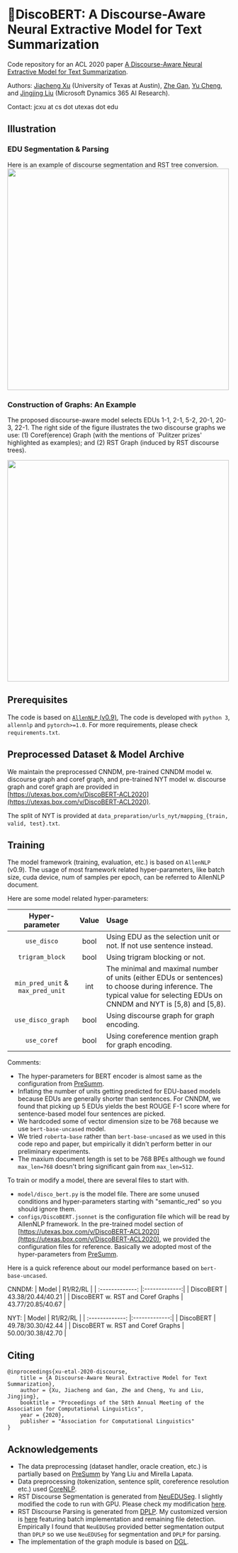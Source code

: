 # :dancer:DiscoBERT: A Discourse-Aware Neural Extractive Model for Text Summarization
Code repository for an ACL 2020 paper [A Discourse-Aware Neural Extractive Model for Text Summarization](http://www.cs.utexas.edu/~jcxu/material/ACL20/DiscoBERT_ACL2020.pdf).  


Authors: [Jiacheng Xu](http://www.cs.utexas.edu/~jcxu/) (University of Texas at Austin), [Zhe Gan](https://zhegan27.github.io), [Yu Cheng](https://sites.google.com/site/chengyu05/home), and [Jingjing Liu](https://www.linkedin.com/in/jingjing-liu-65703431/) (Microsoft Dynamics 365 AI Research).

Contact: jcxu at cs dot utexas dot edu

## Illustration
### EDU Segmentation & Parsing
Here is an example of discourse segmentation and RST tree conversion.
<a href="https://github.com/jiacheng-xu/DiscoBERT/tree/release/demo"><img src="http://www.cs.utexas.edu/~jcxu/material/ACL20/edu.gif" width="500"></a>


### Construction of Graphs: An Example
The proposed discourse-aware model selects EDUs 1-1, 2-1, 5-2, 20-1, 20-3, 22-1. The right side of the figure illustrates the two discourse graphs we use: (1) Coref(erence) Graph (with the mentions of `Pulitzer prizes' highlighted as examples); and (2) RST Graph (induced by RST discourse trees).
 
<a href="https://github.com/jiacheng-xu/DiscoBERT/tree/release/demo"><img src="http://www.cs.utexas.edu/~jcxu/material/ACL20/graph_const.gif" width="500"></a>


## Prerequisites

The code is based on [`AllenNLP` (v0.9)](https://github.com/allenai/allennlp/tree/052353ed62e3a54fd7b39a660e65fc5dd2f91c7d), The code is developed with `python 3`, `allennlp` and `pytorch>=1.0`. For more requirements, please check `requirements.txt`.

## Preprocessed Dataset \& Model Archive
We maintain the preprocessed CNNDM, pre-trained CNNDM model w. discourse graph and coref graph, and pre-trained NYT model w. discourse graph and coref graph are provided in [https://utexas.box.com/v/DiscoBERT-ACL2020](https://utexas.box.com/v/DiscoBERT-ACL2020).

The split of NYT is provided at `data_preparation/urls_nyt/mapping_{train, valid, test}.txt`.  

## Training
The model framework (training, evaluation, etc.) is based on `AllenNLP` (v0.9).
The usage of most framework related hyper-parameters, like batch size, cuda device, num of samples per epoch, can be referred to AllenNLP document.     

Here are some model related hyper-parameters:

| Hyper-parameter        | Value         | Usage |
| :-------------: |:-------------:| :-----|
| `use_disco`      | bool | Using EDU as the selection unit or not. If not use sentence instead. |
| `trigram_block`      | bool | Using trigram blocking or not. |
| `min_pred_unit` & `max_pred_unit`     | int | The minimal and maximal number of units (either EDUs or sentences) to choose during inference. The typical value for selecting EDUs on CNNDM and NYT is [5,8) and [5,8).|
| `use_disco_graph`      | bool | Using discourse graph for graph encoding. |
| `use_coref`      | bool | Using coreference mention graph for graph encoding. |

Comments:
* The hyper-parameters for BERT encoder is almost same as the configuration from [PreSumm](https://github.com/nlpyang/PreSumm/blob/master/src/train.py).
* Inflating the number of units getting predicted for EDU-based models because EDUs are generally shorter than sentences. 
For CNNDM, we found that picking up 5 EDUs yields the best ROUGE F-1 score where for sentence-based model four sentences are picked.
* We hardcoded some of vector dimension size to be 768 because we use `bert-base-uncased` model. 
* We tried `roberta-base` rather than `bert-base-uncased` as we used in this code repo and paper, but empirically it didn't perform better in our preliminary experiments.   
* The maxium document length is set to be 768 BPEs although we found `max_len=768` doesn't bring significant gain from `max_len=512`.

To train or modify a model, there are several files to start with.
* `model/disco_bert.py` is the model file. There are some unused conditions and hyper-parameters starting with "semantic_red" so you should ignore them.
* `configs/DiscoBERT.jsonnet` is the configuration file which will be read by AllenNLP framework. 
In the pre-trained model section of [https://utexas.box.com/v/DiscoBERT-ACL2020](https://utexas.box.com/v/DiscoBERT-ACL2020), we provided the configuration files for reference. 
Basically we adopted most of the hyper-parameters from [PreSumm](https://github.com/nlpyang/PreSumm/blob/master/src/train.py).

Here is a quick reference about our model performance based on `bert-base-uncased`.

CNNDM:
| Model        |  R1/R2/RL |
| :-------------: |:-------------:|
| DiscoBERT      | 43.38/20.44/40.21 |
| DiscoBERT w. RST and Coref Graphs      | 43.77/20.85/40.67 | 


NYT:
| Model        |  R1/R2/RL |
| :-------------: |:-------------:|
| DiscoBERT      | 49.78/30.30/42.44 |
| DiscoBERT w. RST and Coref Graphs      | 50.00/30.38/42.70 | 

## Citing
```
@inproceedings{xu-etal-2020-discourse,
    title = {A Discourse-Aware Neural Extractive Model for Text Summarization},
    author = {Xu, Jiacheng and Gan, Zhe and Cheng, Yu and Liu, Jingjing},
    booktitle = "Proceedings of the 58th Annual Meeting of the Association for Computational Linguistics",
    year = {2020},
    publisher = "Association for Computational Linguistics"
}
```

## Acknowledgements
* The data preprocessing (dataset handler, oracle creation, etc.) is partially based on [PreSumm](https://github.com/nlpyang/PreSumm) by Yang Liu and Mirella Lapata.
* Data preprocessing (tokenization, sentence split, coreference resolution etc.) used [CoreNLP](https://stanfordnlp.github.io/CoreNLP/). 
* RST Discourse Segmentation is generated from [NeuEDUSeg](https://github.com/PKU-TANGENT/NeuralEDUSeg). I slightly modified the code to run with GPU. Please check my modification [here](https://github.com/jiacheng-xu/NeuralEDUSeg).
* RST Discourse Parsing is generated from [DPLP](https://github.com/jiyfeng/DPLP). My customized version is [here](https://github.com/jiacheng-xu/DPLP) featuring batch implementation and remaining file detection. 
Empirically I found that `NeuEDUSeg` provided better segmentation output than `DPLP` so we use `NeuEDUSeg` for segmentation and `DPLP` for parsing.  
* The implementation of the graph module is based on [DGL](https://github.com/dmlc/dgl).